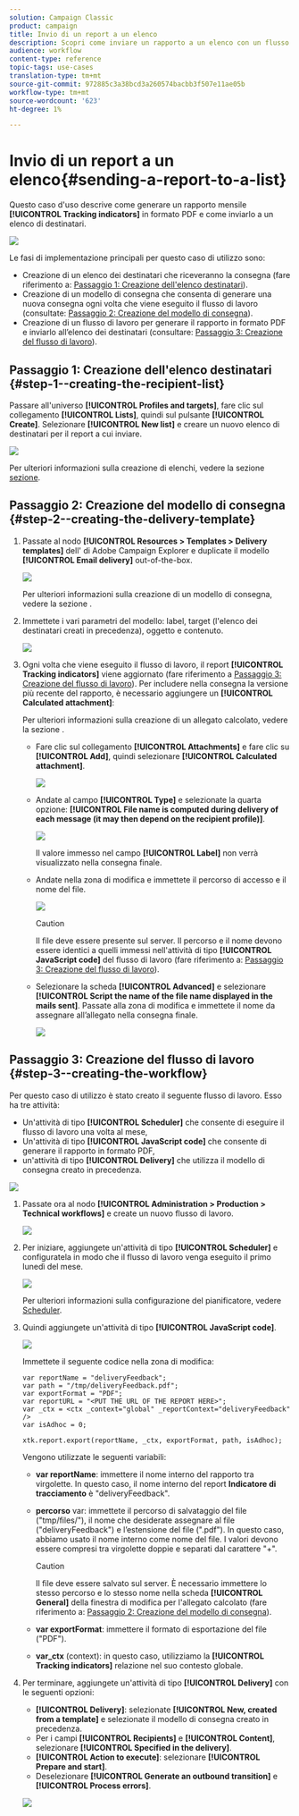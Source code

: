 ```yaml
---
solution: Campaign Classic
product: campaign
title: Invio di un report a un elenco
description: Scopri come inviare un rapporto a un elenco con un flusso di lavoro
audience: workflow
content-type: reference
topic-tags: use-cases
translation-type: tm+mt
source-git-commit: 972885c3a38bcd3a260574bacbb3f507e11ae05b
workflow-type: tm+mt
source-wordcount: '623'
ht-degree: 1%

---
```



# Invio di un report a un elenco{#sending-a-report-to-a-list}

Questo caso d&#39;uso descrive come generare un rapporto mensile **[!UICONTROL Tracking indicators]** in formato PDF e come inviarlo a un elenco di destinatari.

![](assets/use_case_report_intro.png)

Le fasi di implementazione principali per questo caso di utilizzo sono:

* Creazione di un elenco dei destinatari che riceveranno la consegna (fare riferimento a: [Passaggio 1: Creazione dell&#39;elenco destinatari](#step-1--creating-the-recipient-list)).
* Creazione di un modello di consegna che consenta di generare una nuova consegna ogni volta che viene eseguito il flusso di lavoro (consultate: [Passaggio 2: Creazione del modello di consegna](#step-2--creating-the-delivery-template)).
* Creazione di un flusso di lavoro per generare il rapporto in formato PDF e inviarlo all’elenco dei destinatari (consultare: [Passaggio 3: Creazione del flusso di lavoro](#step-3--creating-the-workflow)).

## Passaggio 1: Creazione dell&#39;elenco destinatari {#step-1--creating-the-recipient-list}

Passare all&#39;universo **[!UICONTROL Profiles and targets]**, fare clic sul collegamento **[!UICONTROL Lists]**, quindi sul pulsante **[!UICONTROL Create]**. Selezionare **[!UICONTROL New list]** e creare un nuovo elenco di destinatari per il report a cui inviare.

![](assets/use_case_report_1.png)

Per ulteriori informazioni sulla creazione di elenchi, vedere la sezione [sezione](../../platform/using/creating-and-managing-lists.md).

## Passaggio 2: Creazione del modello di consegna {#step-2--creating-the-delivery-template}

1. Passate al nodo **[!UICONTROL Resources > Templates > Delivery templates]** dell&#39; di Adobe Campaign Explorer e duplicate il modello **[!UICONTROL Email delivery]** out-of-the-box.

   ![](assets/use_case_report_2.png)

   Per ulteriori informazioni sulla creazione di un modello di consegna, vedere la sezione [](../../delivery/using/about-templates.md).

1. Immettete i vari parametri del modello: label, target (l&#39;elenco dei destinatari creati in precedenza), oggetto e contenuto.

   ![](assets/use_case_report_3.png)

1. Ogni volta che viene eseguito il flusso di lavoro, il report **[!UICONTROL Tracking indicators]** viene aggiornato (fare riferimento a [Passaggio 3: Creazione del flusso di lavoro](#step-3--creating-the-workflow)). Per includere nella consegna la versione più recente del rapporto, è necessario aggiungere un **[!UICONTROL Calculated attachment]**:

   Per ulteriori informazioni sulla creazione di un allegato calcolato, vedere la sezione [](../../delivery/using/attaching-files.md#creating-a-calculated-attachment).

   * Fare clic sul collegamento **[!UICONTROL Attachments]** e fare clic su **[!UICONTROL Add]**, quindi selezionare **[!UICONTROL Calculated attachment]**.

      ![](assets/use_case_report_4.png)

   * Andate al campo **[!UICONTROL Type]** e selezionate la quarta opzione: **[!UICONTROL File name is computed during delivery of each message (it may then depend on the recipient profile)]**.

      ![](assets/use_case_report_5.png)

      Il valore immesso nel campo **[!UICONTROL Label]** non verrà visualizzato nella consegna finale.

   * Andate nella zona di modifica e immettete il percorso di accesso e il nome del file.

      ![](assets/use_case_report_6.png)

      >[!CAUTION]
      >
      >Il file deve essere presente sul server. Il percorso e il nome devono essere identici a quelli immessi nell&#39;attività di tipo **[!UICONTROL JavaScript code]** del flusso di lavoro (fare riferimento a: [Passaggio 3: Creazione del flusso di lavoro](#step-3--creating-the-workflow)).

   * Selezionare la scheda **[!UICONTROL Advanced]** e selezionare **[!UICONTROL Script the name of the file name displayed in the mails sent]**. Passate alla zona di modifica e immettete il nome da assegnare all’allegato nella consegna finale.

      ![](assets/use_case_report_6bis.png)

## Passaggio 3: Creazione del flusso di lavoro {#step-3--creating-the-workflow}

Per questo caso di utilizzo è stato creato il seguente flusso di lavoro. Esso ha tre attività:

* Un&#39;attività di tipo **[!UICONTROL Scheduler]** che consente di eseguire il flusso di lavoro una volta al mese,
* Un&#39;attività di tipo **[!UICONTROL JavaScript code]** che consente di generare il rapporto in formato PDF,
* un&#39;attività di tipo **[!UICONTROL Delivery]** che utilizza il modello di consegna creato in precedenza.

![](assets/use_case_report_8.png)

1. Passate ora al nodo **[!UICONTROL Administration > Production > Technical workflows]** e create un nuovo flusso di lavoro.

   ![](assets/use_case_report_7.png)

1. Per iniziare, aggiungete un&#39;attività di tipo **[!UICONTROL Scheduler]** e configuratela in modo che il flusso di lavoro venga eseguito il primo lunedì del mese.

   ![](assets/use_case_report_9.png)

   Per ulteriori informazioni sulla configurazione del pianificatore, vedere [Scheduler](../../workflow/using/scheduler.md).

1. Quindi aggiungete un&#39;attività di tipo **[!UICONTROL JavaScript code]**.

   ![](assets/use_case_report_10.png)

   Immettete il seguente codice nella zona di modifica:

   ```
   var reportName = "deliveryFeedback";
   var path = "/tmp/deliveryFeedback.pdf";
   var exportFormat = "PDF";
   var reportURL = "<PUT THE URL OF THE REPORT HERE>";
   var _ctx = <ctx _context="global" _reportContext="deliveryFeedback" />
   var isAdhoc = 0;
   
   xtk.report.export(reportName, _ctx, exportFormat, path, isAdhoc);
   ```

   Vengono utilizzate le seguenti variabili:

   * **var reportName**: immettere il nome interno del rapporto tra virgolette. In questo caso, il nome interno del report **Indicatore di tracciamento** è &quot;deliveryFeedback&quot;.
   * **percorso** var: immettete il percorso di salvataggio del file (&quot;tmp/files/&quot;), il nome che desiderate assegnare al file (&quot;deliveryFeedback&quot;) e l’estensione del file (&quot;.pdf&quot;). In questo caso, abbiamo usato il nome interno come nome del file. I valori devono essere compresi tra virgolette doppie e separati dal carattere &quot;+&quot;.

      >[!CAUTION]
      >
      >Il file deve essere salvato sul server. È necessario immettere lo stesso percorso e lo stesso nome nella scheda **[!UICONTROL General]** della finestra di modifica per l&#39;allegato calcolato (fare riferimento a: [Passaggio 2: Creazione del modello di consegna](#step-2--creating-the-delivery-template)).

   * **var exportFormat**: immettere il formato di esportazione del file (&quot;PDF&quot;).
   * **var_ctx** (context): in questo caso, utilizziamo la  **[!UICONTROL Tracking indicators]** relazione nel suo contesto globale.

1. Per terminare, aggiungete un&#39;attività di tipo **[!UICONTROL Delivery]** con le seguenti opzioni:

   * **[!UICONTROL Delivery]**: selezionate  **[!UICONTROL New, created from a template]** e selezionate il modello di consegna creato in precedenza.
   * Per i campi **[!UICONTROL Recipients]** e **[!UICONTROL Content]**, selezionare **[!UICONTROL Specified in the delivery]**.
   * **[!UICONTROL Action to execute]**: selezionare  **[!UICONTROL Prepare and start]**.
   * Deselezionare **[!UICONTROL Generate an outbound transition]** e **[!UICONTROL Process errors]**.

   ![](assets/use_case_report_11.png)

